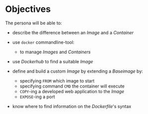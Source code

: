 # Objectives

The persona will be able to:

- describe the difference between an _Image_ and a _Container_

- use `docker` commandline-tool:

    - to manage _Images_ and _Containers_

- use _Dockerhub_ to find a suitable _Image_

- define and build a custom _Image_ by extending a _Baseimage_ by:
  - specifying `FROM` which image to start
  - specifying command `CMD` the container will execute
  - `COPY`-ing a developed web application to the _Image_
  - `EXPOSE`-ing a port

- know where to find information on the _Dockerfile_'s syntax
